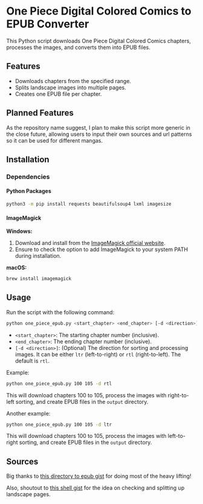 # One Piece Digital Colored Comics to EPUB Converter
This Python script downloads One Piece Digital Colored Comics chapters, processes the images, and converts them into EPUB files.

## Features
- Downloads chapters from the specified range.
- Splits landscape images into multiple pages.
- Creates one EPUB file per chapter.
 
## Planned Features
As the repository name suggest, I plan to make this script more generic in the close future, allowing users to input their own sources and url patterns so it can be used for different mangas.

## Installation

### Dependencies

#### Python Packages
```bash
python3 -m pip install requests beautifulsoup4 lxml imagesize
```

#### ImageMagick

**Windows:**
1. Download and install from the [ImageMagick official website](https://imagemagick.org/script/download.php).
2. Ensure to check the option to add ImageMagick to your system PATH during installation.

**macOS:**
```bash
brew install imagemagick
```

## Usage

Run the script with the following command:
```bash
python one_piece_epub.py <start_chapter> <end_chapter> [-d <direction>]
```

- `<start_chapter>`: The starting chapter number (inclusive).
- `<end_chapter>`: The ending chapter number (inclusive).
- `[-d <direction>]`: (Optional) The direction for sorting and processing images. It can be either `ltr` (left-to-right) or `rtl` (right-to-left). The default is `rtl`.

Example:
```bash
python one_piece_epub.py 100 105 -d rtl
```

This will download chapters 100 to 105, process the images with right-to-left sorting, and create EPUB files in the `output` directory.

Another example:
```bash
python one_piece_epub.py 100 105 -d ltr
```

This will download chapters 100 to 105, process the images with left-to-right sorting, and create EPUB files in the `output` directory.

## Sources

Big thanks to [this directory to epub gist](https://gist.github.com/daniel-j/613a506a0ec9c7037897c4b3afa8e41e) for doing most of the heavy lifting!

Also, shoutout to [this shell gist](https://gist.github.com/imkh/1e349de95879d22445550f3ac222fc0f) for the idea on checking and splitting up landscape pages.
